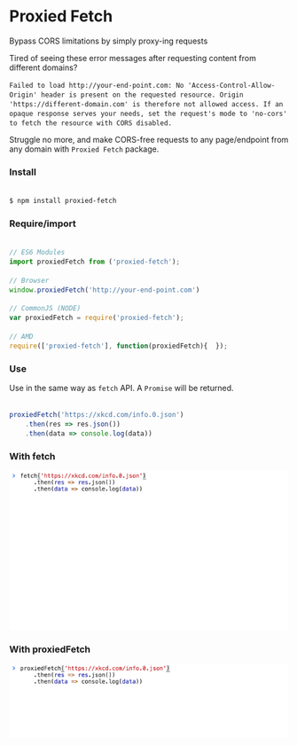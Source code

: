 # Proxied Fetch

Bypass CORS limitations by simply proxy-ing requests

Tired of seeing these error messages after requesting content from different domains?

`Failed to load http://your-end-point.com: No 'Access-Control-Allow-Origin' header is present on the requested resource. Origin 'https://different-domain.com' is therefore not allowed access. If an opaque response serves your needs, set the request's mode to 'no-cors' to fetch the resource with CORS disabled.`

Struggle no more, and make CORS-free requests to any page/endpoint from any domain with `Proxied Fetch` package.

### Install

```bash

$ npm install proxied-fetch

```

### Require/import

```javascript

// ES6 Modules
import proxiedFetch from ('proxied-fetch');

// Browser
window.proxiedFetch('http://your-end-point.com')

// CommonJS (NODE)
var proxiedFetch = require('proxied-fetch');

// AMD
require(['proxied-fetch'], function(proxiedFetch){  });

```

### Use

Use in the same way as `fetch` API. A `Promise` will be returned.

```javascript

proxiedFetch('https://xkcd.com/info.0.json')
    .then(res => res.json())
    .then(data => console.log(data))

```

### With fetch

![ajax request with fetch API](https://raw.githubusercontent.com/Leo4815162342/proxied-fetch/master/fetch.gif)

### With proxiedFetch

![ajax request with proxiedFetch](https://raw.githubusercontent.com/Leo4815162342/proxied-fetch/master/proxiedFetch.gif)